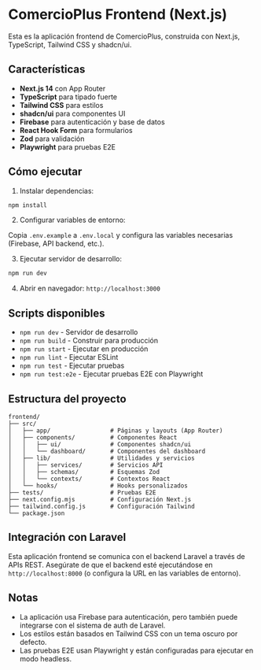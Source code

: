 # ComercioPlus Frontend (Next.js)

Esta es la aplicación frontend de ComercioPlus, construida con Next.js, TypeScript, Tailwind CSS y shadcn/ui.

## Características

- **Next.js 14** con App Router
- **TypeScript** para tipado fuerte
- **Tailwind CSS** para estilos
- **shadcn/ui** para componentes UI
- **Firebase** para autenticación y base de datos
- **React Hook Form** para formularios
- **Zod** para validación
- **Playwright** para pruebas E2E

## Cómo ejecutar

1. Instalar dependencias:

```bash
npm install
```

2. Configurar variables de entorno:

Copia `.env.example` a `.env.local` y configura las variables necesarias (Firebase, API backend, etc.).

3. Ejecutar servidor de desarrollo:

```bash
npm run dev
```

4. Abrir en navegador: `http://localhost:3000`

## Scripts disponibles

- `npm run dev` - Servidor de desarrollo
- `npm run build` - Construir para producción
- `npm run start` - Ejecutar en producción
- `npm run lint` - Ejecutar ESLint
- `npm run test` - Ejecutar pruebas
- `npm run test:e2e` - Ejecutar pruebas E2E con Playwright

## Estructura del proyecto

```
frontend/
├── src/
│   ├── app/                 # Páginas y layouts (App Router)
│   ├── components/          # Componentes React
│   │   ├── ui/              # Componentes shadcn/ui
│   │   └── dashboard/       # Componentes del dashboard
│   ├── lib/                 # Utilidades y servicios
│   │   ├── services/        # Servicios API
│   │   ├── schemas/         # Esquemas Zod
│   │   └── contexts/        # Contextos React
│   └── hooks/               # Hooks personalizados
├── tests/                   # Pruebas E2E
├── next.config.mjs          # Configuración Next.js
├── tailwind.config.js       # Configuración Tailwind
└── package.json
```

## Integración con Laravel

Esta aplicación frontend se comunica con el backend Laravel a través de APIs REST. Asegúrate de que el backend esté ejecutándose en `http://localhost:8000` (o configura la URL en las variables de entorno).

## Notas

- La aplicación usa Firebase para autenticación, pero también puede integrarse con el sistema de auth de Laravel.
- Los estilos están basados en Tailwind CSS con un tema oscuro por defecto.
- Las pruebas E2E usan Playwright y están configuradas para ejecutar en modo headless.
